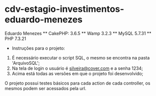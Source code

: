 
# cdv-estagio-investimentos-eduardo-menezes
Eduardo Menezes
** CakePHP: 3.6.5 ** Wamp 3.2.3 ** MySQL 5.7.31 ** PHP 7.3.21
* Instruções para o projeto:
1. É necessário executar o script SQL, o mesmo se encontra na pasta 'ArquivoSQL';
2. Na tela de login o usuário é silveira@cover.com e a senha 1234;
3. Acima está todas as versões em que o projeto foi desenvolvido;

O projeto possui testes básicos para cada action de cada controller, os mesmos podem ser acessados pela url.
